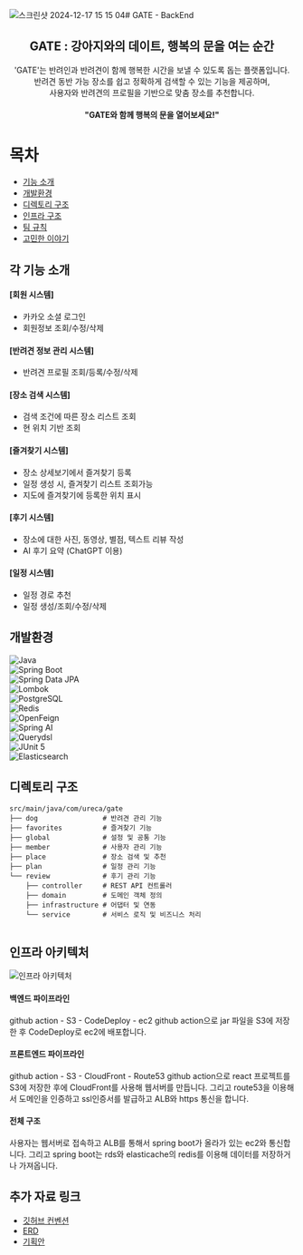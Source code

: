 ![스크린샷 2024-12-17 15 15 04](https://github.com/user-attachments/assets/e62c372e-1f22-49ac-add6-6c1c8c1f3d13)# GATE - BackEnd
<div align="center">
<h2>GATE : 강아지와의 데이트, 행복의 문을 여는 순간</h2>

'GATE'는 반려인과 반려견이 함께 행복한 시간을 보낼 수 있도록 돕는 플랫폼입니다.<br>
반려견 동반 가능 장소를 쉽고 정확하게 검색할 수 있는 기능을 제공하며,<br>
사용자와 반려견의 프로필을 기반으로 맞춤 장소를 추천합니다. 

#### "GATE와 함께 행복의 문을 열어보세요!"
</div>


# 목차
- [기능 소개](#각-기능-소개)
- [개발환경](#개발환경)
- [디렉토리 구조](#디렉토리-구조)
- [인프라 구조](#인프라-구조)
- [팀 규칙](#팀-규칙)
- [고민한 이야기](#고민한-이야기)

## 각 기능 소개 
#### [회원 시스템]
- 카카오 소셜 로그인
- 회원정보 조회/수정/삭제

#### [반려견 정보 관리 시스템]
- 반려견 프로필 조회/등록/수정/삭제

#### [장소 검색 시스템]
- 검색 조건에 따른 장소 리스트 조회
- 현 위치 기반 조회

#### [즐겨찾기 시스템]
- 장소 상세보기에서 즐겨찾기 등록
- 일정 생성 시, 즐겨찾기 리스트 조회가능
- 지도에 즐겨찾기에 등록한 위치 표시

#### [후기 시스템]
- 장소에 대한 사진, 동영상, 별점, 텍스트 리뷰 작성
- AI 후기 요약 (ChatGPT 이용)

#### [일정 시스템]
- 일정 경로 추천
- 일정 생성/조회/수정/삭제

## 개발환경
![Java](https://img.shields.io/badge/Java-17-007396?style=for-the-badge&logo=OpenJDK&logoColor=white)  
![Spring Boot](https://img.shields.io/badge/Spring%20Boot-3.3.5-6DB33F?style=for-the-badge&logo=Spring&logoColor=white)  
![Spring Data JPA](https://img.shields.io/badge/Spring%20Data%20JPA-6DB33F?style=for-the-badge&logo=Spring&logoColor=white)  
![Lombok](https://img.shields.io/badge/Lombok-green?style=for-the-badge&logo=Awesomelists&logoColor=white)  
![PostgreSQL](https://img.shields.io/badge/PostgreSQL-4169E1?style=for-the-badge&logo=PostgreSQL&logoColor=white)  
![Redis](https://img.shields.io/badge/Redis-DC382D?style=for-the-badge&logo=Redis&logoColor=white)  
![OpenFeign](https://img.shields.io/badge/OpenFeign-4.1.1-blue?style=for-the-badge)  
![Spring AI](https://img.shields.io/badge/Spring%20AI-1.0.0--SNAPSHOT-orange?style=for-the-badge)  
![Querydsl](https://img.shields.io/badge/Querydsl-5.0.0-jakarta?style=for-the-badge&logo=Hibernate&logoColor=white)  
![JUnit 5](https://img.shields.io/badge/JUnit%205-25A162?style=for-the-badge&logo=JUnit5&logoColor=white)  
![Elasticsearch](https://img.shields.io/badge/Elasticsearch-005571?style=for-the-badge&logo=Elasticsearch&logoColor=white)  

## 디렉토리 구조
```
src/main/java/com/ureca/gate
├── dog                # 반려견 관리 기능
├── favorites          # 즐겨찾기 기능
├── global             # 설정 및 공통 기능
├── member             # 사용자 관리 기능
├── place              # 장소 검색 및 추천
├── plan               # 일정 관리 기능
└── review             # 후기 관리 기능
    ├── controller     # REST API 컨트롤러
    ├── domain         # 도메인 객체 정의
    ├── infrastructure # 어댑터 및 연동
    └── service        # 서비스 로직 및 비즈니스 처리
 
```

## 인프라 아키텍처
![인프라 아키텍처](https://github.com/user-attachments/assets/e7aa1882-a494-4349-9c93-f9636cf1ee73)


#### 백엔드 파이프라인
github action - S3 - CodeDeploy - ec2
github action으로 jar 파일을 S3에 저장한 후 CodeDeploy로 ec2에 배포합니다.

#### 프론트엔드 파이프라인
github action - S3 - CloudFront - Route53
github action으로 react 프로젝트를 S3에 저장한 후에 CloudFront를 사용해 웹서버를 만듭니다. 그리고 route53을 이용해서 도메인을 인증하고 ssl인증서를 발급하고 ALB와 https 통신을 합니다.

#### 전체 구조
사용자는 웹서버로 접속하고 ALB를 통해서 spring boot가 올라가 있는 ec2와 통신합니다. 그리고 spring boot는 rds와 elasticache의 redis를 이용해 데이터를 저장하거나 가져옵니다.

## 추가 자료 링크
- [깃허브 컨벤션](https://grand-distance-643.notion.site/Github-13fb3dd3958f80419252c23f66430deb?pvs=4)
- [ERD](https://drive.google.com/file/d/1JrQ-1bARXDlIoiiZa85IKoe68m3ZUgZf/view?usp=sharing)
- [기획안](https://drive.google.com/file/d/1bFmoEa3N8Gt4Te9tDfZ9LUrhtVv30bPR/view?usp=sharing)
